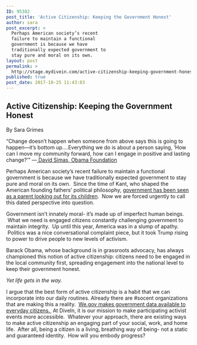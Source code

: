 ```yaml
---
ID: 95382
post_title: 'Active Citizenship: Keeping the Government Honest'
author: sara
post_excerpt: >
  Perhaps American society’s recent
  failure to maintain a functional
  government is because we have
  traditionally expected government to
  stay pure and moral on its own.
layout: post
permalink: >
  http://stage.mydivein.com/active-citizenship-keeping-government-honest/
published: true
post_date: 2017-10-25 11:43:03
---
```

<h2>Active Citizenship: Keeping the Government Honest</h2>
<span style="font-weight: 400">By Sara Grimes</span>

<span style="font-weight: 400">“Change doesn’t happen when someone from above says this is going to happen—it’s bottom up….Everything we do is about a person saying, ‘How can I move my community forward, how can I engage in positive and lasting change?’” —</span><a href="https://nonprofitquarterly.org/2017/09/14/obama-foundation-claims-active-citizenship-focus-real-terms/"><span style="font-weight: 400"> David Simas, Obama Foundation </span></a>

<span style="font-weight: 400">Perhaps American society’s recent failure to maintain a functional government is because we have traditionally expected government to stay pure and moral on its own.  Since the time of Kant, who shaped the American founding fathers’ political philosophy, </span><a href="https://plato.stanford.edu/entries/kant-social-political/"><span style="font-weight: 400">government has been seen as a parent looking out for its children</span></a><span style="font-weight: 400">.  Now we are forced urgently to call this dated perspective into question.</span>

<span style="font-weight: 400">Government isn’t innately moral- it’s made up of imperfect human beings.  What we need is engaged citizens constantly challenging government to maintain integrity.  Up until this year, America was in a slump of apathy.  Politics was a nice conversational complaint piece, but it took Trump rising to power to drive people to new levels of activism.  </span>

<span style="font-weight: 400">Barack Obama, whose background is in grassroots advocacy, has always championed this notion of active citizenship: citizens need to be engaged in the local community first, spreading engagement into the national level to keep their government honest.  </span>

<i><span style="font-weight: 400">Yet life gets in the way.</span></i>

<span style="font-weight: 400">I argue that the best form of active citizenship is a habit that we can incorporate into our daily routines. Already there are #socent organizations that are making this a reality.  </span><a href="https://techcrunch.com/2009/06/30/can-open-government-be-gamed/"><span style="font-weight: 400">We.gov makes government data available to everyday citizens. </span></a><span style="font-weight: 400"> At DiveIn, it is our mission to make participating activist events more accessible.  Whatever your approach, there are existing ways to make active citizenship an engaging part of your social, work, and home life.  After all, being a citizen is a living, breathing way of being- not a static and guaranteed identity.  How will you embody progress?</span>

&nbsp;